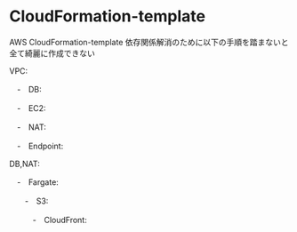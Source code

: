 # CloudFormation-template
AWS CloudFormation-template
依存関係解消のために以下の手順を踏まないと全て綺麗に作成できない

<p>VPC:
<p>　-　DB:
<p>　-　EC2:
<p>　-　NAT:
<p>　-　Endpoint:

<p>DB,NAT:
<p>　-　Fargate:
<p>　　-　S3:
<p>　　　-　CloudFront:
